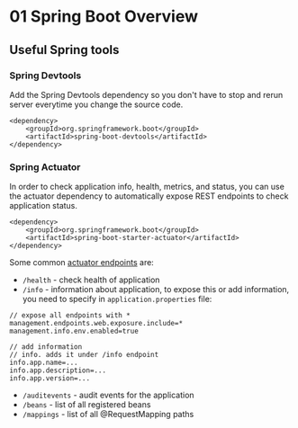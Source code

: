 # 01 Spring Boot Overview

## Useful Spring tools

### Spring Devtools

Add the Spring Devtools dependency so you don't have to stop and rerun server everytime you change the source code.

```
<dependency>
    <groupId>org.springframework.boot</groupId>
    <artifactId>spring-boot-devtools</artifactId>
</dependency>
```

### Spring Actuator

In order to check application info, health, metrics, and status, you can use the actuator dependency to automatically expose REST endpoints to check  application status.

```
<dependency>
    <groupId>org.springframework.boot</groupId>
    <artifactId>spring-boot-starter-actuator</artifactId>
</dependency>
```

Some common [actuator endpoints](https://docs.spring.io/spring-boot/docs/current/reference/htmlsingle/#actuator.endpoints) are:
* `/health` - check health of application
* `/info` - information about application, to expose this or add information, you need to specify in `application.properties` file:

```
// expose all endpoints with *
management.endpoints.web.exposure.include=*
management.info.env.enabled=true

// add information
// info. adds it under /info endpoint
info.app.name=...
info.app.description=...
info.app.version=...
```

* `/auditevents` - audit events for the application
* `/beans` - list of all registered beans 
* `/mappings` - list of all @RequestMapping paths

